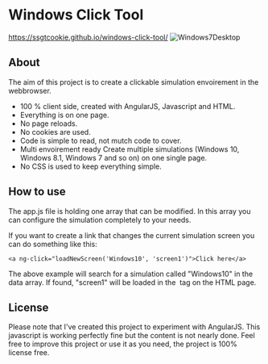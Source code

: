 Windows Click Tool
======
https://ssgtcookie.github.io/windows-click-tool/
![Windows7Desktop](https://ssgtcookie.github.io/windows-click-tool/img/window7_screen1.png)

## About
The aim of this project is to create a clickable simulation envoirement in the webbrowser.
* 100 % client side, created with AngularJS, Javascript and HTML.
* Everything is on one page.
* No page reloads.
* No cookies are used.
* Code is simple to read, not mutch code to cover.
* Multi envoirement ready Create multiple simulations (Windows 10, Windows 8.1, Windows 7 and so on) on one single page.
* No CSS is used to keep everything simple.

## How to use
The app.js file is holding one array that can be modified. In this array you can configure the simulation completely to your needs.

If you want to create a link that changes the current simulation screen you can do something like this:
```
<a ng-click="loadNewScreen('Windows10', 'screen1')">Click here</a>
```
The above example will search for a simulation called "Windows10" in the data array. If found, "screen1" will be loaded in the <img src> tag on the HTML page.

## License
Please note that I've created this project to experiment with AngularJS. This javascript is working perfectly fine but the content is not nearly done. Feel free to improve this project or use it as you need, the project is 100% license free.
